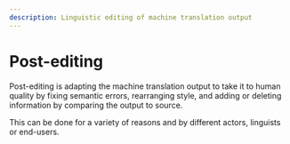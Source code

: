 ```yaml
---
description: Linguistic editing of machine translation output
---
```


# Post-editing

Post-editing is adapting the machine translation output to take it to human quality by fixing semantic errors, rearranging style, and adding or deleting information by comparing the output to source.

This can be done for a variety of reasons and by different actors, linguists or end-users.
